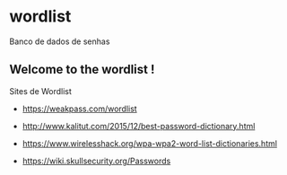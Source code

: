 # wordlist
Banco de dados de senhas

## Welcome to the wordlist !

Sites de Wordlist 

* https://weakpass.com/wordlist 

* http://www.kalitut.com/2015/12/best-password-dictionary.html

* https://www.wirelesshack.org/wpa-wpa2-word-list-dictionaries.html

* https://wiki.skullsecurity.org/Passwords 

